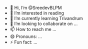 - 👋 Hi, I’m @SreedevBLPM
- 👀 I’m interested in reading
- 🌱 I’m currently learning Trivandrum
- 💞️ I’m looking to collaborate on ...
- 📫 How to reach me ...
- 😄 Pronouns: ...
- ⚡ Fun fact: ...

<!---
SreedevBLPM/SreedevBLPM is a ✨ special ✨ repository because its `README.md` (this file) appears on your GitHub profile.
You can click the Preview link to take a look at your changes.
--->

